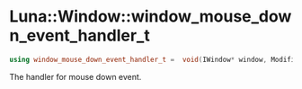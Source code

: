 # Luna::Window::window_mouse_down_event_handler_t

```c++
using window_mouse_down_event_handler_t =  void(IWindow* window, ModifierKeyFlag modifier_flags, HID::MouseButton button)
```

The handler for mouse down event. 

